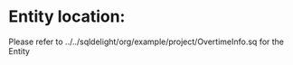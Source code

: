 # Entity location:
Please refer to ../../sqldelight/org/example/project/OvertimeInfo.sq for the Entity 
